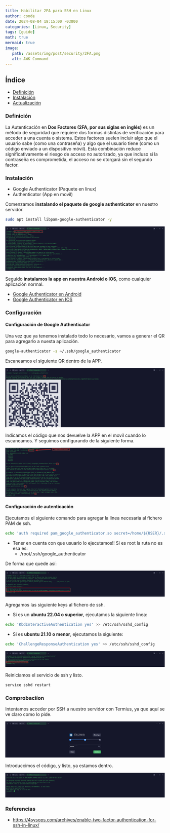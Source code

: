 ```yaml
---
title: Habilitar 2FA para SSH en Linux
author: conde
date: 2024-08-04 18:15:00 -03000 
categories: [Linux, Security]
tags: [guide]
math: true
mermaid: true
image: 
   path: /assets/img/post/security/2FA.png
   alt: AWK Command
---
```


## Índice
- [Definición](#definición)
- [Instalación](#instalación)
- [Actualización](#actualizar-portainer)


### Definición

La Autenticación en **Dos Factores (2FA, por sus siglas en inglés)** es un método de seguridad que requiere dos formas distintas de verificación para acceder a una cuenta o sistema. Estos factores suelen incluir algo que el usuario sabe (como una contraseña) y algo que el usuario tiene (como un código enviado a un dispositivo móvil). Esta combinación reduce significativamente el riesgo de acceso no autorizado, ya que incluso si la contraseña es comprometida, el acceso no se otorgará sin el segundo factor.

### Instalación

- Google Authenticator (Paquete en linux)
- Authenticator (App en movil)

Comenzamos **instalando el paquete de google authenticator** en nuestro servidor. 

```bash
sudo apt install libpam-google-authenticator -y
```

![PackageInstall](/assets/img/post/security/2FA-Install.png)

Seguido **instalamos la app en nuestra Android o IOS**, como cualquier aplicación normal. 

* [Google Authenticator en Android](https://play.google.com/store/apps/details?id=com.google.android.apps.authenticator2&hl=es&pli=1)
* [Google Authenticator en IOS](https://apps.apple.com/es/app/google-authenticator/id388497605)

### Configuración 

#### Configuración de Google Authenticator

Una vez que ya tenemos instalado todo lo necesario, vamos a generar el QR para agregarlo a nuesta aplicación. 

```bash
google-authenticator -s ~/.ssh/google_authenticator
```

Escaneamos el siguiente QR dentro de la APP. 

![PackageConfig](/assets/img/post/security/2FA-Config_1.png)

Indicamos el código que nos devuelve la APP en el movil cuando lo escaneamos. Y seguimos configurando de la siguiente forma.

![PackageConfig2](/assets/img/post/security/2FA-Config_2.png)


#### Configuración de autenticación
Ejecutamos el siguiente comando para agregar la linea necesaria al fichero PAM de ssh. 

```bash
echo 'auth required pam_google_authenticator.so secret=/home/${USER}/.ssh/google_authenticator nullok' >> /etc/pam.d/sshd
```

* Tener en cuenta con que usuario lo ejecutamos!! Si es root la ruta no es esa es: 
    * /root/.ssh/google_authenticator 

De forma que quede así: 

![PackageConfig3](/assets/img/post/security/2FA-Config_3.png)

Agregamos las siguiente keys al fichero de ssh. 

* Si es un **ubuntu 22.04 o superior**, ejecutamos la siguiente linea: 

```bash
echo 'KbdInteractiveAuthentication yes' >> /etc/ssh/sshd_config 
```

* Si es **ubuntu 21.10 o menor**, ejecutamos la siguiente: 

```bash
echo 'ChallengeResponseAuthentication yes' >> /etc/ssh/sshd_config 
```

![PackageConfig4](/assets/img/post/security/2FA-Config_4.png)

Reiniciamos el servicio de ssh y listo. 

```bash
service sshd restart
```

### Comprobaciíon 
Intentamos acceder por SSH a nuestro servidor con Termius, ya que aquí se ve claro como lo pide. 

![PackageConfig5](/assets/img/post/security/2FA-Config_5.png)

Introduccimos el código, y listo, ya estamos dentro. 

![PackageConfig6](/assets/img/post/security/2FA-Config_6.png)

### Referencias
* https://4sysops.com/archives/enable-two-factor-authentication-for-ssh-in-linux/ 